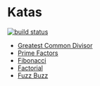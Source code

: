 # Katas

[![build status][travis_status_icon]][travis_url]

- [Greatest Common Divisor](gcd)
- [Prime Factors](prime-factors)
- [Fibonacci](fibonacci)
- [Factorial](factorial)
- [Fuzz Buzz](fuzz-buzz)

[travis_url]: https://travis-ci.org/holi-java/katas
[travis_status_icon]: https://travis-ci.org/holi-java/katas.svg
